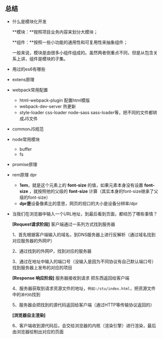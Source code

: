 ## 总结

- 什么是模块化开发

  **模块：**按照项目业务内容来划分大模块； 

  **组件：**按照一些小功能的通用性和可复用性来抽象组件； 

  一般来说，模块是由很多小组件组成的。虽然两者侧重点不同，但是从包含关系上讲，组件是模块的子集。

- 用过的es6有哪些

- extens原理

- webpack常用配置

  - html-webpack-plugin 配置html模版
  - webpack-dev-server 热更新
  - style-loader css-loader node-sass sass-loader等，把不同的文件都转成JS文件

- commonJS规范

- node常用模块

  - buffer
  - fs

- promise原理

- rem原理 dpr

  - **1em**，就是这个元素上的 **font-size** 的值，如果元素本身没有设置 **font-size** ，就按照他的父级的 **font-size** 计算（其实本身的font-size继承了父级的font-size）
  - **dpr是**设备像素比的意思，网页的视口的大小是设备分辨率/dpr

- 当我们在浏览器中输入一个URL地址，到最后看到页面，都经历了哪些事情？

  **[Request请求阶段]** 客户端通过一系列方式找到服务器

  1、首先根据客户端输入的域名，到DNS服务器上进行反解析（通过域名找到对应服务器的外网IP）

  2、通过找到的外网IP，找到对应的服务器

  3、通过在地址中输入的端口号（没输入是因为不同协议有自己默认端口号）找到服务器上发布的对应的项目

  **[Response 响应阶段]** 服务器接收到请求 把东西返回给客户端

  4、服务器获取到请求资源文件的地址，`例如:/stu/index.html`，把资源文件中的`源代码`找到

  5、服务器会把找到的源代码返回给客户端（通过HTTP等传输协议返回的）

  **[浏览器自主渲染]**

  6、客户端收到源代码后，会交给浏览器的内核（渲染引擎）进行渲染，最后由浏览器绘制出对应的页面
